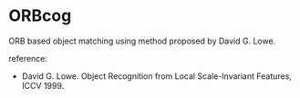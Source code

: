 # ORBcog
ORB based object matching using method proposed by David G. Lowe.

reference:
- David G. Lowe. Object Recognition from Local Scale-Invariant Features, ICCV 1999.
